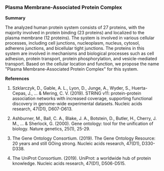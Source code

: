 ### Plasma Membrane-Associated Protein Complex

**Summary**

The analyzed human protein system consists of 27 proteins, with the majority involved in protein binding (23 proteins) and localized to the plasma membrane (12 proteins). The system is involved in various cellular processes, including cell junctions, nucleoplasm, nucleus, cytosol, adherens junctions, and bicellular tight junctions. The proteins in this system are involved in mechanisms and biological processes such as cell adhesion, protein transport, protein phosphorylation, and vesicle-mediated transport. Based on the cellular location and function, we propose the name "Plasma Membrane-Associated Protein Complex" for this system.

**References**

1. Szklarczyk, D., Gable, A. L., Lyon, D., Junge, A., Wyder, S., Huerta-Cepas, J., ... & Mering, C. V. (2019). STRING v11: protein-protein association networks with increased coverage, supporting functional discovery in genome-wide experimental datasets. Nucleic acids research, 47(D1), D607-D613.

2. Ashburner, M., Ball, C. A., Blake, J. A., Botstein, D., Butler, H., Cherry, J. M., ... & Sherlock, G. (2000). Gene ontology: tool for the unification of biology. Nature genetics, 25(1), 25-29.

3. The Gene Ontology Consortium. (2019). The Gene Ontology Resource: 20 years and still GOing strong. Nucleic acids research, 47(D1), D330-D338.

4. The UniProt Consortium. (2019). UniProt: a worldwide hub of protein knowledge. Nucleic acids research, 47(D1), D506-D515.